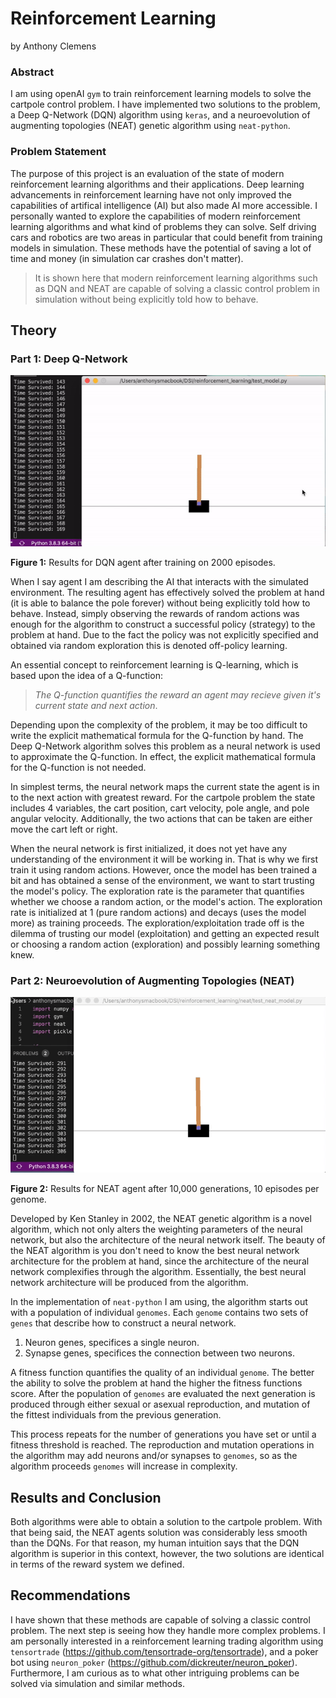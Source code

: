 # Reinforcement Learning

by Anthony Clemens


### Abstract
I am using openAI `gym` to train reinforcement learning models to solve the cartpole control problem. I have implemented two solutions to the problem, a Deep Q-Network (DQN) algorithm using `keras`, and a neuroevolution of augmenting topologies (NEAT) genetic algorithm using `neat-python`.

### Problem Statement
The purpose of this project is an evaluation of the state of modern reinforcement learning algorithms and their applications. Deep learning advancements in reinforcement learning have not only improved the capabilities of artifical intelligence (AI) but also made AI more accessible. I personally wanted to explore the capabilities of modern reinforcement learning algorithms and what kind of problems they can solve. Self driving cars and robotics are two areas in particular that could benefit from training models in simulation. These methods have the potential of saving a lot of time and money (in simulation car crashes don't matter).

> It is shown here that modern reinforcement learning algorithms such as DQN and NEAT are capable of solving a classic control problem in simulation without being explicitly told how to behave. 

## Theory
### Part 1: Deep Q-Network

![](./assets/cartpole_demo.gif)

**Figure 1:** Results for DQN agent after training on 2000 episodes. 

When I say agent I am describing the AI that interacts with the simulated environment. The resulting agent has effectively solved the problem at hand (it is able to balance the pole forever) without being explicitly told how to behave. Instead, simply observing the rewards of random actions was enough for the algorithm to construct a successful policy (strategy) to the problem at hand. Due to the fact the policy was not explicitly specified and obtained via random exploration this is denoted off-policy learning.

An essential concept to reinforcement learning is Q-learning, which is based upon the idea of a Q-function: 

> *The Q-function quantifies the reward an agent may recieve given it's current state and next action*. 

 Depending upon the complexity of the problem, it may be too difficult to write the explicit mathematical formula for the Q-function by hand. The Deep Q-Network algorithm solves this problem as a neural network is used to approximate the Q-function. In effect, the explicit mathematical formula for the Q-function is not needed.

 In simplest terms, the neural network maps the current state the agent is in to the next action with greatest reward. For the cartpole problem the state includes 4 variables, the cart position, cart velocity, pole angle, and pole angular velocity. Additionally, the two actions that can be taken are either move the cart left or right.

When the neural network is first initialized, it does not yet have any understanding of the environment it will be working in. That is why we first train it using random actions. However, once the model has been trained a bit and has obtained a sense of the environment, we want to start trusting the model's policy. The exploration rate is the parameter that quantifies whether we choose a random action, or the model's action. The exploration rate is initialized at 1 (pure random actions) and decays (uses the model more) as training proceeds. The exploration/exploitation trade off is the dilemma of trusting our model (exploitation) and getting an expected result or choosing a random action (exploration) and possibly learning something knew.

### Part 2: Neuroevolution of Augmenting Topologies (NEAT)

![](./assets/neat_demo.gif)

**Figure 2:** Results for NEAT agent after 10,000 generations, 10 episodes per genome.

Developed by Ken Stanley in 2002, the NEAT genetic algorithm is a novel algorithm, which not only alters the weighting parameters of the neural network, but also the architecture of the neural network itself. The beauty of the NEAT algorithm is you don't need to know the best neural network architecture for the problem at hand, since the architecture of the neural network complexifies through the algorithm. Essentially, the best neural network architecture will be produced from the algorithm. 

In the implementation of `neat-python` I am using, the algorithm starts out with a population of individual `genomes`. Each `genome` contains two sets of `genes` that describe how to construct a neural network.

1. Neuron genes, specifices a single neuron.
2. Synapse genes, specifices the connection between two neurons.

A fitness function quantifies the quality of an individual `genome`. The better the ability to solve the problem at hand the higher the fitness functions score. After the population of `genomes` are evaluated the next generation is produced through either sexual or asexual reproduction, and mutation of the fittest individuals from the previous generation. 

This process repeats for the number of generations you have set or until a fitness threshold is reached. The reproduction and mutation operations in the algorithm may add neurons and/or synapses to `genomes`, so as the algorithm proceeds `genomes` will increase in complexity.

## Results and Conclusion

Both algorithms were able to obtain a solution to the cartpole problem. With that being said, the NEAT agents solution was considerably less smooth than the DQNs. For that reason, my human intuition says that the DQN algorithm is superior in this context, however, the two solutions are identical in terms of the reward system we defined.

## Recommendations

I have shown that these methods are capable of solving a classic control problem. The next step is seeing how they handle more complex problems. I am personally interested in a reinforcement learning trading algorithm using `tensortrade` (https://github.com/tensortrade-org/tensortrade), and a poker bot using `neuron_poker` (https://github.com/dickreuter/neuron_poker). Furthermore, I am curious as to what other intriguing problems can be solved via simulation and similar methods.
